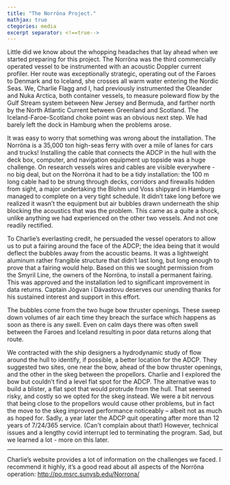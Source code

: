```yaml
---
title: "The Norröna Project."
mathjax: true
ctegories: media
excerpt separator: <!==true-->
---
```


Little did we know about the whopping headaches that lay ahead when we started preparing for this project. The Norröna was the third commercially operated vessel to be instrumented with an acoustic Doppler current profiler. Her route was exceptionally strategic, operating out of the Faroes to Denmark and to Iceland, she crosses all warm water entering the Nordic Seas. We, Charlie Flagg and I, had previously instrumented the Oleander and Nuka Arctica, both container vessels, to measure poleward flow by the Gulf Stream system between New Jersey and Bermuda, and farther north by the North Atlantic Current between Greenland and Scotland. The Iceland-Faroe-Scotland choke point was an obvious next step. We had barely left the dock in Hamburg when the problems arose. 
<!--more-->

It was easy to worry that something was wrong about the installation. The Norröna is a 35,000 ton high-seas ferry with over a mile of lanes for cars and trucks! Installing the cable that connects the ADCP in the hull with the deck box, computer, and navigation equipment up topside was a huge challenge. On research vessels wires and cables are visible everywhere - no big deal, but on the Norröna it had to be a tidy installation: the 100 m long cable had to be strung through decks, corridors and firewalls hidden from sight, a major undertaking the Blohm und Voss shipyard in Hamburg managed to complete on a very tight schedule. It didn’t take long before we realized it wasn’t the equipment but air bubbles drawn underneath the ship blocking the acoustics that was the problem. This came as a quite a shock, unlike anything we had experienced on the other two vessels. And not one readily rectified. 

To Charlie’s everlasting credit, he persuaded the vessel operators to allow us to put a fairing around the face of the ADCP; the idea being that it would deflect the bubbles away from the acoustic beams. It was a lightweight aluminum rather frangible structure that didn’t last long, but long enough to prove that a fairing would help. Based on this we sought permission from the Smyril Line, the owners of the Norröna, to install a permanent fairing. This was approved and the installation led to significant improvement in data returns. Captain Jógvan i Dávastovu deserves our unending thanks for his sustained interest and support in this effort. 

The bubbles come from the two huge bow thruster openings. These sweep down volumes of air each time they breach the surface which happens as soon as there is any swell. Even on calm days there was often swell between the Faroes and Iceland resulting in poor data returns along that route.  

We contracted with the ship designers a hydrodynamic study of flow around the hull to identify, if possible, a better location for the ADCP. They suggested two sites, one near the bow, ahead of the bow thruster openings, and the other in the skeg between the propellors. Charlie and I explored the bow but couldn’t find a level flat spot for the ADCP. The alternative was to build a blister, a flat spot that would protrude from the hull. That seemed risky, and costly so we opted for the skeg instead. We were a bit nervous that being close to the propellors would cause other problems, but in fact the move to the skeg improved performance noticeably – albeit not as much as hoped for. Sadly, a year later the ADCP quit operating after more than 12 years of 7/24/365 service. (Can't complain about that!) However, technical issues and a lengthy covid interrupt led to terminating the program. Sad, but we learned a lot - more on this later. 

- - - - -
Charlie’s website provides a lot of information on the challenges we faced. I recommend it highly, it’s a good read about all aspects of the Norröna operation: http://po.msrc.sunysb.edu/Norrona/
